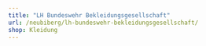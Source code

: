 ```yaml
---
title: "LH Bundeswehr Bekleidungsgesellschaft"
url: /neubiberg/lh-bundeswehr-bekleidungsgesellschaft/
shop: Kleidung
---
```

